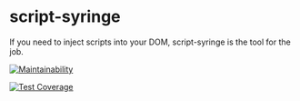 # script-syringe
If you need to inject scripts into your DOM, script-syringe is the tool for the job.

[![Maintainability](https://api.codeclimate.com/v1/badges/c398a73b77db92aed8b4/maintainability)](https://codeclimate.com/github/radfahrer/script-syringe/maintainability)

[![Test Coverage](https://api.codeclimate.com/v1/badges/c398a73b77db92aed8b4/test_coverage)](https://codeclimate.com/github/radfahrer/script-syringe/test_coverage)
